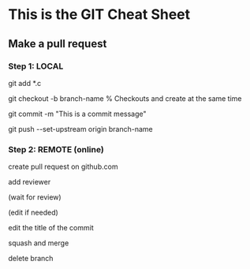 # This is the GIT Cheat Sheet


## Make a pull request

### Step 1: LOCAL
git add *.c

git checkout -b branch-name  % Checkouts and create at the same time 

git commit -m "This is a commit message"

git push --set-upstream origin branch-name

### Step 2: REMOTE (online)
create pull request on github.com

add reviewer

(wait for review)

(edit if needed)

edit the title of the commit

squash and merge

delete branch 
